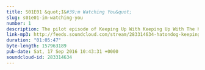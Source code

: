```yaml
---
title: S01E01 &quot;I&#39;m Watching You&quot;
slug: s01e01-im-watching-you
number: 1
description: The pilot episode of Keeping Up With Keeping Up With The Kardashians.
link-mp3: http://feeds.soundcloud.com/stream/283314634-hatondog-keeping-up-with-keeping-up-with-the-kardashians-ep1-s01e01-im-watching-you.mp3
duration: "01:05:47"
byte-length: 157963189
pub-date: Sat, 17 Sep 2016 10:43:31 +0000
soundcloud-id: 283314634
---
```

